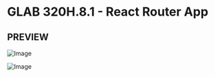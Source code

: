 # GLAB 320H.8.1 - React Router App

## PREVIEW

![Image](https://github.com/user-attachments/assets/37f49b3f-216b-456f-b4b2-f090650d2c33)

![Image](https://github.com/user-attachments/assets/b17a8a0b-3a91-4307-becf-4f03a29245e3)

